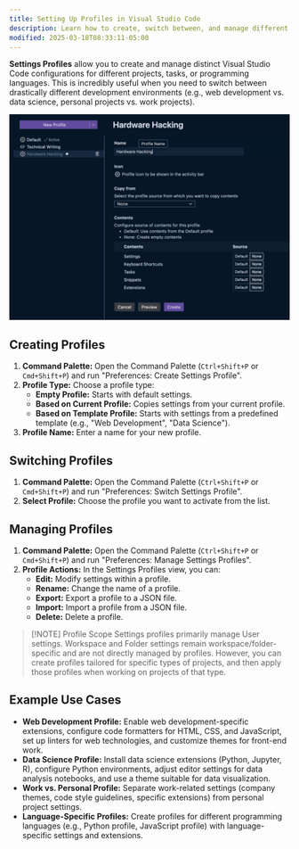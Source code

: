 ```yaml
---
title: Setting Up Profiles in Visual Studio Code
description: Learn how to create, switch between, and manage different settings profiles for various development scenarios
modified: 2025-03-18T08:33:11-05:00
---
```


**Settings Profiles** allow you to create and manage distinct Visual Studio Code configurations for different projects, tasks, or programming languages. This is incredibly useful when you need to switch between drastically different development environments (e.g., web development vs. data science, personal projects vs. work projects).

![Creating a New Profile](assets/create-new-vs-code-profile.png)

## Creating Profiles

1. **Command Palette:** Open the Command Palette (`Ctrl+Shift+P` or `Cmd+Shift+P`) and run "Preferences: Create Settings Profile".
2. **Profile Type:** Choose a profile type:
   - **Empty Profile:** Starts with default settings.
   - **Based on Current Profile:** Copies settings from your current profile.
   - **Based on Template Profile:** Starts with settings from a predefined template (e.g., "Web Development", "Data Science").
3. **Profile Name:** Enter a name for your new profile.

## Switching Profiles

1. **Command Palette:** Open the Command Palette (`Ctrl+Shift+P` or `Cmd+Shift+P`) and run "Preferences: Switch Settings Profile".
2. **Select Profile:** Choose the profile you want to activate from the list.

## Managing Profiles

1. **Command Palette:** Open the Command Palette (`Ctrl+Shift+P` or `Cmd+Shift+P`) and run "Preferences: Manage Settings Profiles".
2. **Profile Actions:** In the Settings Profiles view, you can:
   - **Edit:** Modify settings within a profile.
   - **Rename:** Change the name of a profile.
   - **Export:** Export a profile to a JSON file.
   - **Import:** Import a profile from a JSON file.
   - **Delete:** Delete a profile.

> [!NOTE] Profile Scope
> Settings profiles primarily manage User settings. Workspace and Folder settings remain workspace/folder-specific and are not directly managed by profiles. However, you can create profiles tailored for specific types of projects, and then apply those profiles when working on projects of that type.

## Example Use Cases

- **Web Development Profile:** Enable web development-specific extensions, configure code formatters for HTML, CSS, and JavaScript, set up linters for web technologies, and customize themes for front-end work.
- **Data Science Profile:** Install data science extensions (Python, Jupyter, R), configure Python environments, adjust editor settings for data analysis notebooks, and use a theme suitable for data visualization.
- **Work vs. Personal Profile:** Separate work-related settings (company themes, code style guidelines, specific extensions) from personal project settings.
- **Language-Specific Profiles:** Create profiles for different programming languages (e.g., Python profile, JavaScript profile) with language-specific settings and extensions.
